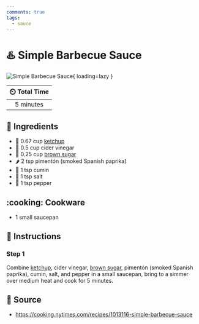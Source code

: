 ```yaml
---
comments: true
tags:
  - sauce
---
```

# :hotsprings: Simple Barbecue Sauce

![Simple Barbecue Sauce](../assets/images/simple-barbecue-sauce.jpg){ loading=lazy }

| :timer_clock: Total Time |
|:-----------------------: |
| 5 minutes |

## :salt: Ingredients

- :tomato: 0.67 cup [ketchup][1]
- :sake: 0.5 cup cider vinegar
- :maple_leaf: 0.25 cup [brown sugar][2]
- :hot_pepper: 2 tsp pimentón (smoked Spanish paprika)
- :herb: 1 tsp cumin
- :salt: 1 tsp salt
- :salt: 1 tsp pepper

## :cooking: Cookware

- 1 small saucepan

## :pencil: Instructions

### Step 1

Combine [ketchup][1], cider vinegar, [brown sugar][2], pimentón (smoked Spanish paprika), cumin, salt, and pepper in a
small saucepan, bring to a simmer over medium heat and cook for 5 minutes.

## :link: Source

- <https://cooking.nytimes.com/recipes/1013116-simple-barbecue-sauce>

[1]: <./sweet-and-spicy-ketchup.md>
[2]: <../ingredients/brown-sugar.md>
